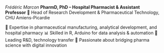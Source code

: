 *Frédéric Marcon*
**PharmD, PhD – Hospital Pharmacist & Assistant Professor**
💊 Head of Research Development & Pharmaceutical Technology, CHU Amiens-Picardie

🔬 Expertise in pharmaceutical manufacturing, analytical development, and hospital pharmacy
📊 Skilled in R, Arduino for data analysis & automation
🚀 Leading R&D, technology transfer
🧠 Passionate about bridging pharma science with digital innovation

